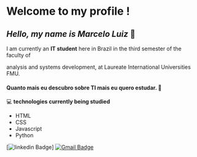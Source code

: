 # Welcome to my profile !

## *Hello, my name is Marcelo Luiz* 👋


I am currently an **IT student** here in Brazil in the third semester of the faculty of 

analysis and systems development, at Laureate International Universities FMU.

#### Quanto mais eu descubro sobre TI mais eu quero estudar. :rocket:
:computer:
**technologies currently being studied**

- HTML
- CSS
- Javascript
- Python


[![linkedin Badge](https://img.shields.io/badge/Facebook-1877F2?style=for-the-badge&logo=facebook&logoColor=white&https://www.linkedin.com/in/marcelo-luiz-pereira-souza/)]
[![Gmail Badge](https://img.shields.io/badge/mlluizpereira39@gmail.com-6633cc?style=flat-square&logo=Gmail&logoColor=white&link=mailto:mlluizpereira39@gmail.com)](mailto:diego.schell.f@gmail.com)
